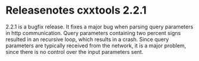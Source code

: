 Releasenotes cxxtools 2.2.1
===========================

2.2.1 is a bugfix release. It fixes a major bug when parsing query parameters in http communication. Query parameters containing two percent signs resulted in an recursive loop, which results in a crash. Since query parameters are typically received from the network, it is a major problem, since there is no control over the input parameters sent.
